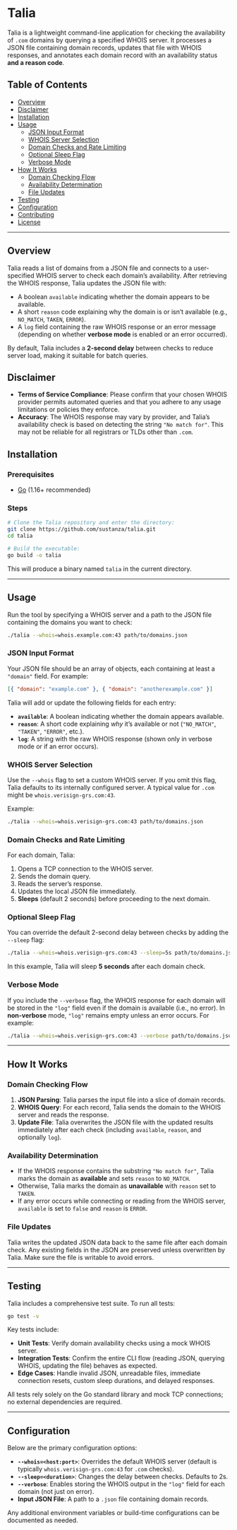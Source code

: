 # Talia

Talia is a lightweight command-line application for checking the availability of `.com` domains by querying a specified WHOIS server. It processes a JSON file containing domain records, updates that file with WHOIS responses, and annotates each domain record with an availability status **and a reason code**.

## Table of Contents

- [Overview](#overview)
- [Disclaimer](#disclaimer)
- [Installation](#installation)
- [Usage](#usage)
  - [JSON Input Format](#json-input-format)
  - [WHOIS Server Selection](#whois-server-selection)
  - [Domain Checks and Rate Limiting](#domain-checks-and-rate-limiting)
  - [Optional Sleep Flag](#optional-sleep-flag)
  - [Verbose Mode](#verbose-mode)
- [How It Works](#how-it-works)
  - [Domain Checking Flow](#domain-checking-flow)
  - [Availability Determination](#availability-determination)
  - [File Updates](#file-updates)
- [Testing](#testing)
- [Configuration](#configuration)
- [Contributing](#contributing)
- [License](#license)

---

## Overview

Talia reads a list of domains from a JSON file and connects to a user-specified WHOIS server to check each domain’s availability. After retrieving the WHOIS response, Talia updates the JSON file with:

- A boolean `available` indicating whether the domain appears to be available.
- A short `reason` code explaining why the domain is or isn’t available (e.g., `NO_MATCH`, `TAKEN`, `ERROR`).
- A `log` field containing the raw WHOIS response or an error message (depending on whether **verbose mode** is enabled or an error occurred).

By default, Talia includes a **2-second delay** between checks to reduce server load, making it suitable for batch queries.

## Disclaimer

- **Terms of Service Compliance**: Please confirm that your chosen WHOIS provider permits automated queries and that you adhere to any usage limitations or policies they enforce.
- **Accuracy**: The WHOIS response may vary by provider, and Talia’s availability check is based on detecting the string `"No match for"`. This may not be reliable for all registrars or TLDs other than `.com`.

## Installation

### Prerequisites

- [Go](https://golang.org/doc/install) (1.16+ recommended)

### Steps

```bash
# Clone the Talia repository and enter the directory:
git clone https://github.com/sustanza/talia.git
cd talia

# Build the executable:
go build -o talia
```

This will produce a binary named `talia` in the current directory.

---

## Usage

Run the tool by specifying a WHOIS server and a path to the JSON file containing the domains you want to check:

```bash
./talia --whois=whois.example.com:43 path/to/domains.json
```

### JSON Input Format

Your JSON file should be an array of objects, each containing at least a `"domain"` field. For example:

```json
[{ "domain": "example.com" }, { "domain": "anotherexample.com" }]
```

Talia will add or update the following fields for each entry:

- **`available`**: A boolean indicating whether the domain appears available.
- **`reason`**: A short code explaining _why_ it’s available or not (`"NO_MATCH"`, `"TAKEN"`, `"ERROR"`, etc.).
- **`log`**: A string with the raw WHOIS response (shown only in verbose mode or if an error occurs).

### WHOIS Server Selection

Use the `--whois` flag to set a custom WHOIS server. If you omit this flag, Talia defaults to its internally configured server. A typical value for `.com` might be `whois.verisign-grs.com:43`.

Example:

```bash
./talia --whois=whois.verisign-grs.com:43 path/to/domains.json
```

### Domain Checks and Rate Limiting

For each domain, Talia:

1. Opens a TCP connection to the WHOIS server.
2. Sends the domain query.
3. Reads the server’s response.
4. Updates the local JSON file immediately.
5. **Sleeps** (default 2 seconds) before proceeding to the next domain.

### Optional Sleep Flag

You can override the default 2-second delay between checks by adding the `--sleep` flag:

```bash
./talia --whois=whois.verisign-grs.com:43 --sleep=5s path/to/domains.json
```

In this example, Talia will sleep **5 seconds** after each domain check.

### Verbose Mode

If you include the `--verbose` flag, the WHOIS response for each domain will be stored in the `"log"` field even if the domain is available (i.e., no error). In **non-verbose** mode, `"log"` remains empty unless an error occurs. For example:

```bash
./talia --whois=whois.verisign-grs.com:43 --verbose path/to/domains.json
```

---

## How It Works

### Domain Checking Flow

1. **JSON Parsing**: Talia parses the input file into a slice of domain records.
2. **WHOIS Query**: For each record, Talia sends the domain to the WHOIS server and reads the response.
3. **Update File**: Talia overwrites the JSON file with the updated results immediately after each check (including `available`, `reason`, and optionally `log`).

### Availability Determination

- If the WHOIS response contains the substring `"No match for"`, Talia marks the domain as **available** and sets `reason` to `NO_MATCH`.
- Otherwise, Talia marks the domain as **unavailable** with `reason` set to `TAKEN`.
- If any error occurs while connecting or reading from the WHOIS server, `available` is set to `false` and `reason` is `ERROR`.

### File Updates

Talia writes the updated JSON data back to the same file after each domain check. Any existing fields in the JSON are preserved unless overwritten by Talia. Make sure the file is writable to avoid errors.

---

## Testing

Talia includes a comprehensive test suite. To run all tests:

```bash
go test -v
```

Key tests include:

- **Unit Tests**: Verify domain availability checks using a mock WHOIS server.
- **Integration Tests**: Confirm the entire CLI flow (reading JSON, querying WHOIS, updating the file) behaves as expected.
- **Edge Cases**: Handle invalid JSON, unreadable files, immediate connection resets, custom sleep durations, and delayed responses.

All tests rely solely on the Go standard library and mock TCP connections; no external dependencies are required.

---

## Configuration

Below are the primary configuration options:

- **`--whois=<host:port>`**: Overrides the default WHOIS server (default is typically `whois.verisign-grs.com:43` for `.com` checks).
- **`--sleep=<duration>`**: Changes the delay between checks. Defaults to 2s.
- **`--verbose`**: Enables storing the WHOIS output in the `"log"` field for each domain (not just on error).
- **Input JSON File**: A path to a `.json` file containing domain records.

Any additional environment variables or build-time configurations can be documented as needed.
